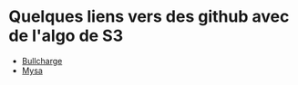 # Quelques liens vers des github avec de l'algo de S3

* [Bullcharge](https://github.com/Bullcharge/AlgoSharp)
* [Mysa](https://github.com/SamyHussaein/Algo-Epita)

